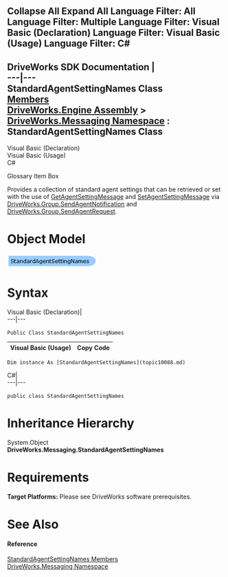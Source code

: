        

 Collapse All Expand All  Language Filter: All  Language Filter: Multiple  Language Filter: Visual Basic (Declaration) Language Filter: Visual Basic (Usage) Language Filter: C#  
---  
DriveWorks SDK Documentation  |   
---|---  
StandardAgentSettingNames Class   
[Members](topic10089.md)   
[DriveWorks.Engine Assembly](topic2156.md) > [DriveWorks.Messaging Namespace](topic10038.md) : StandardAgentSettingNames Class  
---  
  
Visual Basic (Declaration)    
Visual Basic (Usage)    
C# 

Glossary Item Box

Provides a collection of standard agent settings that can be retrieved or set with the use of [GetAgentSettingMessage](topic10049.md) and [SetAgentSettingMessage](topic10079.md) via [DriveWorks.Group.SendAgentNotification](topic2978.md) and [DriveWorks.Group.SendAgentRequest](topic2979.md). 

# Object Model

![](dotnetdiagramimages/image501.png)

# Syntax

Visual Basic (Declaration)|   
---|---  
      
    
    Public Class StandardAgentSettingNames   
  
Visual Basic (Usage)| Copy Code  
---|---  
      
    
    Dim instance As [StandardAgentSettingNames](topic10088.md)  
  
C#|   
---|---  
      
    
    public class StandardAgentSettingNames   
  
# Inheritance Hierarchy

System.Object  
**DriveWorks.Messaging.StandardAgentSettingNames**  


# Requirements

**Target Platforms:** Please see DriveWorks software prerequisites.

# See Also

#### Reference

[StandardAgentSettingNames Members](topic10089.md)   
[DriveWorks.Messaging Namespace](topic10038.md)


